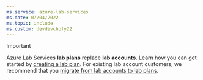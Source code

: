 ```yaml
---
ms.service: azure-lab-services
ms.date: 07/04/2022
ms.topic: include
ms.custom: devdivchpfy22
---
```


> [!IMPORTANT]
> Azure Lab Services **lab plans** replace **lab accounts**. Learn how you can get started by [creating a lab plan](../quick-create-resources.md). For existing lab account customers, we recommend that you [migrate from lab accounts to lab plans](../how-to-migrate-lab-acounts-to-lab-plans.md).
